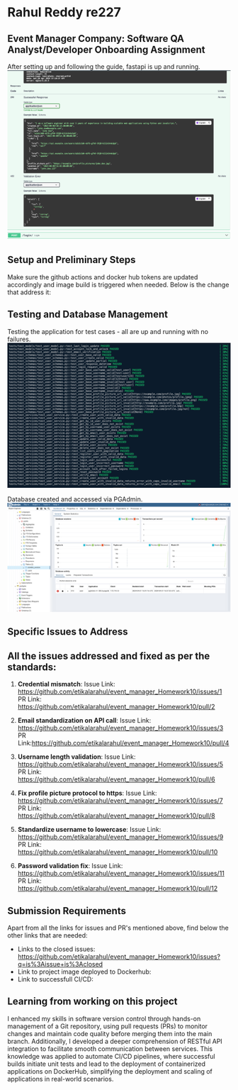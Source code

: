 # Rahul Reddy re227

## Event Manager Company: Software QA Analyst/Developer Onboarding Assignment
After setting up and following the guide, fastapi is up and running.
![App Screenshot](screenshots/app.png)

## Setup and Preliminary Steps
Make sure the github actions and docker hub tokens are updated accordingly and image build is triggered when needed.
Below is the change that address it: 


## Testing and Database Management

Testing the application for test cases - all are up and running with no failures.
![Testcases Screenshot](screenshots/testcases.png)

Database created and accessed via PGAdmin.
![Database Screenshot](screenshots/database.png)


## Specific Issues to Address
## All the issues addressed and fixed as per the standards:

1. **Credential mismatch**:
Issue Link: https://github.com/etikalarahul/event_manager_Homework10/issues/1
PR Link: https://github.com/etikalarahul/event_manager_Homework10/pull/2

2. **Email standardization on API call**:
Issue Link: https://github.com/etikalarahul/event_manager_Homework10/issues/3
PR Link:https://github.com/etikalarahul/event_manager_Homework10/pull/4

3. **Username length validation**: 
Issue Link: https://github.com/etikalarahul/event_manager_Homework10/issues/5
PR Link: https://github.com/etikalarahul/event_manager_Homework10/pull/6

4. **Fix profile picture protocol to https**:
Issue Link: https://github.com/etikalarahul/event_manager_Homework10/issues/7
PR Link: https://github.com/etikalarahul/event_manager_Homework10/pull/8

5. **Standardize username to lowercase**:
Issue Link: https://github.com/etikalarahul/event_manager_Homework10/issues/9
PR Link: https://github.com/etikalarahul/event_manager_Homework10/pull/10

6. **Password validation fix**:
Issue Link: https://github.com/etikalarahul/event_manager_Homework10/issues/11
PR Link: https://github.com/etikalarahul/event_manager_Homework10/pull/12
## Submission Requirements

Apart from all the links for issues and PR's mentioned above, find below the other links that are needed:

- Links to the closed issues: https://github.com/etikalarahul/event_manager_Homework10/issues?q=is%3Aissue+is%3Aclosed
- Link to project image deployed to Dockerhub: 
- Link to successfull CI/CD: 

## Learning from working on this project

I enhanced my skills in software version control through hands-on management of a Git repository, using pull requests (PRs) to monitor changes and maintain code quality before merging them into the main branch. Additionally, I developed a deeper comprehension of RESTful API integration to facilitate smooth communication between services. This knowledge was applied to automate CI/CD pipelines, where successful builds initiate unit tests and lead to the deployment of containerized applications on DockerHub, simplifying the deployment and scaling of  applications in real-world scenarios.
